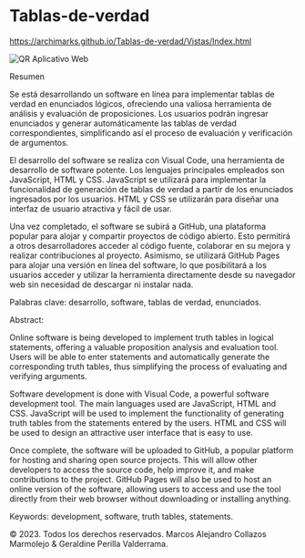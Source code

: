 # Tablas-de-verdad
https://archimarks.github.io/Tablas-de-verdad/Vistas/Index.html


![QR Aplicativo Web](https://github.com/Archimarks/Tablas-de-verdad/assets/112360288/d4a2c881-911a-4c64-ba8f-45a2dd974083)

Resumen 

Se está desarrollando un software en línea para implementar tablas de verdad en enunciados lógicos, ofreciendo una valiosa herramienta de análisis y evaluación de proposiciones. Los usuarios podrán ingresar enunciados y generar automáticamente las tablas de verdad correspondientes, simplificando así el proceso de evaluación y verificación de argumentos.  

El desarrollo del software se realiza con Visual Code, una herramienta de desarrollo de software potente. Los lenguajes principales empleados son JavaScript, HTML y CSS. JavaScript se utilizará para implementar la funcionalidad de generación de tablas de verdad a partir de los enunciados ingresados por los usuarios. HTML y CSS se utilizarán para diseñar una interfaz de usuario atractiva y fácil de usar.  

Una vez completado, el software se subirá a GitHub, una plataforma popular para alojar y compartir proyectos de código abierto. Esto permitirá a otros desarrolladores acceder al código fuente, colaborar en su mejora y realizar contribuciones al proyecto. Asimismo, se utilizará GitHub Pages para alojar una versión en línea del software, lo que posibilitará a los usuarios acceder y utilizar la herramienta directamente desde su navegador web sin necesidad de descargar ni instalar nada. 

Palabras clave: desarrollo, software, tablas de verdad, enunciados. 

Abstract: 

Online software is being developed to implement truth tables in logical statements, offering a valuable proposition analysis and evaluation tool. Users will be able to enter statements and automatically generate the corresponding truth tables, thus simplifying the process of evaluating and verifying arguments. 

Software development is done with Visual Code, a powerful software development tool. The main languages used are JavaScript, HTML and CSS. JavaScript will be used to implement the functionality of generating truth tables from the statements entered by the users. HTML and CSS will be used to design an attractive user interface that is easy to use. 

Once complete, the software will be uploaded to GitHub, a popular platform for hosting and sharing open source projects. This will allow other developers to access the source code, help improve it, and make contributions to the project. GitHub Pages will also be used to host an online version of the software, allowing users to access and use the tool directly from their web browser without downloading or installing anything. 

Keywords: development, software, truth tables, statements.

&copy; 2023. Todos los derechos reservados.
Marcos Alejandro Collazos Marmolejo & Geraldine Perilla Valderrama. 
